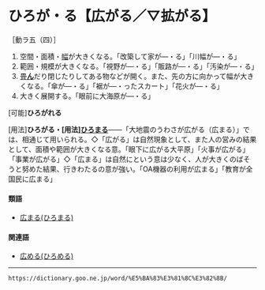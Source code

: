 # ひろが・る【広がる／▽拡がる】

［動ラ五（四）］

1. 空間・面積・[幅](はば（幅／巾）)が大きくなる。「改築して家が―・る」「川幅が―・る」
2. 範囲・規模が大きくなる。「視野が―・る」「販路が―・る」「汚染が―・る」
3. [畳**ん**](たたむ（畳む）)だり閉じたりしてある物などが開く。また、先の方に向かって幅が大きくなる。「傘が―・る」「裾が―・ったスカート」「花火が―・る」
4. 大きく展開する。「眼前に大海原が―・る」
    

\[可能\]**ひろがれる**

\[用法\]**ひろがる・\[用法\][ひろまる](https://dictionary.goo.ne.jp/word/%E5%BA%83%E3%81%BE%E3%82%8B/#jn-188931)**――「大地震のうわさが広がる（広まる）」では、相通じて用いられる。◇「広がる」は自然現象として、また人の営みの結果として、面積や範囲が大きくなる意。「眼下に広がる大平原」「火事が広がる」「事業が広がる」◇「広まる」は自然にという意は少なく、人が大きくのばそうと努めた結果、行きわたるの意が強い。「OA機器の利用が広まる」「教育が全国民に広まる」

#### 類語

-   [広まる(ひろまる)](https://dictionary.goo.ne.jp/word/%E5%BA%83%E3%81%BE%E3%82%8B/#jn-188931)

#### 関連語

-   [広める(ひろめる)](https://dictionary.goo.ne.jp/word/%E5%BA%83%E3%82%81%E3%82%8B/#jn-188939)

---
`https://dictionary.goo.ne.jp/word/%E5%BA%83%E3%81%8C%E3%82%8B/`